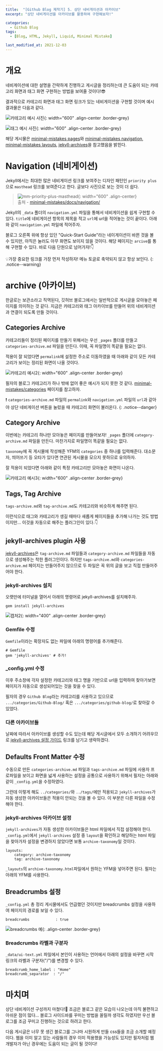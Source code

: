 ```yaml
---
title:  "[Github Blog 제작기] 5. 상단 네비게이션과 아카이브"
excerpt: "상단 네비게이션을 아카이브를 활용하여 구현해보자!"

categories:
  - Github Blog
tags:
  - [Blog, HTML, Jekyll, Liquid, Minimal Mistake]

last_modified_at: 2021-12-03
---
```


# 개요

네비게이션에 대한 설명을 간략하게 진행하고 게시글을 정리하는데 큰 도움이 되는 카테고리 화면과 태그 화면 구현하는 방법을 보여줄 것이다!😎

결과적으로 카테고리 화면과 태그 화면 링크가 있는 네비게이션을 구현할 것이며 예시 결과물은 다음과 같다.

![카테고리 예시 사진](https://user-images.githubusercontent.com/19484971/144434450-58f62367-b672-444f-a2dc-e40829a9570b.PNG){: width="600" .align-center .border-grey}

![태그 예시 사진](https://user-images.githubusercontent.com/19484971/144434545-8f06c1a0-346e-4af9-aa90-d291c2535ec4.PNG){: 
width="600" .align-center .border-grey}

해당 게시물은 [minimal-mistakes pages](https://mmistakes.github.io/minimal-mistakes/docs/pages/)와 [minimal-mistakes navigation](https://mmistakes.github.io/minimal-mistakes/docs/navigation/), [minimal-mistakes layouts](https://mmistakes.github.io/minimal-mistakes/docs/layouts/#archive-layout), [jekyll-archives](https://github.com/jekyll/jekyll-archives)을 참고했음을 밝힌다.

# Navigation (네비게이션)

Jekyll에서는 최대한 많은 네비게이션 링크를 보여주는 디자인 패턴인 `priority plus`으로 `masthead` 링크를 보여준다고 한다. 글보다 사진으로 보는 것이 더 쉽다.

>![mm-priority-plus-masthead](https://user-images.githubusercontent.com/19484971/143985134-83b20769-a60c-47eb-bc23-277cda7c116f.gif){: width="600" .align-center}   
출처 - [minimal-mistakes/docs/navigation/](https://mmistakes.github.io/minimal-mistakes/docs/navigation/#masthead)

Jekyll의 `_data` 폴더의 `navigation.yml` 파일을 통해서 네비게이션을 쉽게 구현할 수 있다. `title`에 네비게이션 항목의 제목을 적고 `url`에 url을 적어놓는 것이 끝이다. 아래와 같이 `navigation.yml` 파일에 적어주자.

<script src="https://gist.github.com/ii200400/235e46fe6d475610a9d29814f475a7c5.js"></script>

블로그 오른쪽 위에 항상 있던 "Quick-Start Guide"라는 네이게이션이 바뀐 것을 볼 수 있지만, 아직은 눌러도 아무 화면도 보이지 않을 것이다. 해당 페이지는 `arcive`를 통해 구현할 수 있다. 바로 다음 단원으로 넘어가자!👇

💡가장 중요한 링크를 가장 먼저 작성하자! 메뉴 토글로 축약되지 않고 항상 보인다.
{: .notice--warning}

# archive (아카이브)

한글로는 보관소라고 직역된다, 깃허브 블로그에서는 일반적으로 게시글을 모아놓은 페이지를 의미하는 것 같다. 지금은 카테고리와 태그 아카이브를 만들어 위의 네비게이션과 연결이 되도록 만들 것이다. 

## Categories Archive

카테고리들이 정리된 페이지를 만들기 위해서는 우선 `_pages` 폴더를 만들고 `categories-archive.md` 파일을 만든다. 이때, 꼭 파일명이 똑같을 필요는 없다.

<script src="https://gist.github.com/ii200400/06c20feb09f888e7a83dff387534fc78.js"></script>

적용이 잘 되었다면 `permalink`에 설정한 주소로 이동하였을 때 아래와 같이 모든 카테고리가 보이는 정리된 화면이 나올 것이다.

![카테고리 예시2](https://user-images.githubusercontent.com/19484971/144558594-8e71d42a-e07a-459f-9ea7-0c48bc240d1d.PNG){: width="600" .align-center .border-grey}

필자의 블로그 카테고리가 하나 밖에 없어 좋은 예시가 되지 못한 것 같다. [minimal-mistakes/categories](https://mmistakes.github.io/minimal-mistakes/categories/) 페이지를 참고하자.

❗ `categories-archive.md` 파일의 `permalink`와 `navigation.yml` 파일의 `url`과 같아야 상단 네비게이션 버튼을 눌렀을 때 카테고리 화면이 불러온다.
{: .notice--danger}

## Category Archive

이번에는 카테고리 하나만 모아놓은 페이지를 만들어보자! `_pages` 폴더에 `category-archive.md` 파일을 만든다. 마찬가지로 파일명이 똑같을 필요는 없다.

<script src="https://gist.github.com/ii200400/d85157829536d4289573a13fa7f29fde.js"></script>

`taxonomy`에 꼭 게시물에 작성해준 YFM의 `categories` 중 하나를 입력해준다. 대소문자, 띄어쓰기 등 오타가 있다면 연관된 게시물을 모으지 못하므로 유의하자.

잘 적용이 되었다면 아래와 같이 특정 카테고리만 모아놓은 화면이 나온다.

![카테고리 예시3](https://user-images.githubusercontent.com/19484971/144563865-e4ff1e9e-12f8-41a4-931d-7aa9586cbd38.PNG){: width="600" .align-center .border-grey}

## Tags, Tag Archive

`tags-archive.md`와 `tag-archive.md`도 카테고리와 비슷하게 해주면 된다.

<script src="https://gist.github.com/ii200400/18a454dba3154089b3a0887439ce1b1b.js"></script>

<script src="https://gist.github.com/ii200400/353d7e84ae170c1f9717e31cb5348d64.js"></script>

이런식으로 태그와 카테고리가 생길 때마다 새롭게 페이지들을 추가해 나가는 것도 방법이지만... 이것을 자동으로 해주는 플러그인이 있다.👇

## jekyll-archives plugin 사용

[jekyll-archives](https://github.com/jekyll/jekyll-archives)은 `tag-archive.md` 파일들과 `category-archive.md` 파일들을 자동으로 생성해주는 착한 플러그인이다. 하지만 `tags-archive.md`와 `categories-archive.md` 페이지는 만들어주지 않으므로 두 파일은 꼭 위의 글을 보고 직접 만들어주어야 한다.

### jekyll-archives 설치

오랫만에 터미널을 열어서 아래의 명령어로 jekyll-archives를 설치해주자.

    gem install jekyll-archives

![캡처2](https://user-images.githubusercontent.com/19484971/144571518-3fade511-cdcb-4466-8dd8-cba6f036508e.PNG){: width="400" .align-center .border-grey}

### Gemfile 수정

`Gemfile`이라는 확장자도 없는 파일에 아래의 명령어를 추가해준다.

    # Gemfile
    gem 'jekyll-archives' # 추가!

### _config.yml 수정

<script src="https://gist.github.com/ii200400/bc047c7680071d772b86ea39d23cfe3d.js"></script>

이후 주소창에 각자 설정한 카테고리와 태그 명을 기반으로 url을 입력하여 찾아가보면 페이지가 자동으로 생성되어있는 것을 찾을 수 있다.

필자의 경우 `Github Blog`라는 카테고리를 사용하고 있으므로 `.../categories/Github-Blog/` 혹은 `.../categories/github-blog/`로 찾아갈 수 있었다.

### 다른 아카이브들

날짜에 따라서 아카이브를 생성할 수도 있는데 해당 게시글에서 모두 소개하기 어려우므로 [jekyll-archives 설정 가이드](https://github.com/jekyll/jekyll-archives/blob/master/docs/configuration.md) 링크를 남기고 생략하겠다.

## Defaults Front Matter 수정

수동으로 만든 `categories-archive.md` 파일과 `tags-archive.md` 파일에 사용자 프로파일을 보이고 화면을 넓게 사용하는 설정을 공통으로 사용하기 위해서 필자는 아래와 같이 `_config.yml`을 수정하였다.

<script src="https://gist.github.com/ii200400/927a1a2621c338c9a1db3c2ad153725f.js"></script>

그런데 이렇게 해도 `../categories/`와 `../tags/`에만 적용되고 `jekyll-archives`가 자동 생성한 아카이브들은 적용이 안되는 것을 볼 수 있다. 이 부분은 다른 파일을 수정해야 한다.

### jekyll-archives 아카이브 설정

`jekyll-archives`가 자동 생성한 아카이브들은 html 파일에서 직접 설정해야 한다. `_config.yml`에서 `jekyll-archives` 설정 중 `layout`을 확인하고 해당하는 html 파일을 찾아가자 설정을 변경하지 않았다면 보통 `archive-taxonomy`일 것이다.

    layouts:
        category: archive-taxonomy
        tag: archive-taxonomy

`_layouts`의 `archive-taxonomy.html`파일에서 원하는 YFM을 넣어주면 된다. 필자는 아래의 YFM를 사용한다.

<script src="https://gist.github.com/ii200400/e48312d7e5dc86228fb055e9499f8c41.js"></script>

## Breadcrumbs 설정

`_config.yml` 총 정리 게시물에서도 언급했던 것이지만 breadcrumbs 설정을 사용하여 페이지의 경로를 보일 수 있다.

    breadcrumbs            : true

![breadcrumbs 예](https://user-images.githubusercontent.com/19484971/143559351-5d556170-debb-433a-9d81-4a9f742a87b8.PNG){: .align-center .border-grey}

### Breadcrumbs 라벨과 구분자

`_data/ui-text.yml` 파일에서 본인이 사용하는 언어에서 아래의 설정을 바꾸면 시작 링크의 라벨과 구분자("/")를 변경할 수 있다.

    breadcrumb_home_label : "Home"
    breadcrumb_separator  : "/"

# 마치며

상단 네비게이션 구성까지 마쳤다!🎉 조금은 블로그 같은 모습이 나오는데 아직 불편하고 아쉬운 점이 많다... 블로그 사이드바를 꾸미는 방법을 올릴까 생각도 하였지만 우선 블로그를 조금 꾸미고 진행하는 것으로 하려고 한다.

다음 게시글은 너무 못 생긴 블로그를 그나마 시원하게 만들 css들을 조금 소개할 예정이다. 웹을 이미 알고 있는 사람들의 경우 이미 적용했을 가능성도 있지만 필자처럼 웹 개발자가 아닌 경우에는 도움이 되는 글이 될 것이다!